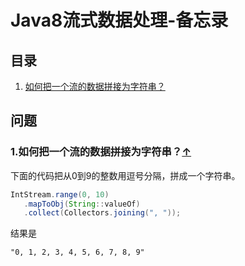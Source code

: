 # Java8流式数据处理-备忘录
## 目录
  1. [如何把一个流的数据拼接为字符串？](#join-stream)
## 问题
### 1.如何把一个流的数据拼接为字符串？<a name="join-stream"></a>[↑](#top)
下面的代码把从0到9的整数用逗号分隔，拼成一个字符串。
```java
IntStream.range(0, 10)
   .mapToObj(String::valueOf)
   .collect(Collectors.joining(", "));
```
结果是
```
"0, 1, 2, 3, 4, 5, 6, 7, 8, 9"
```
